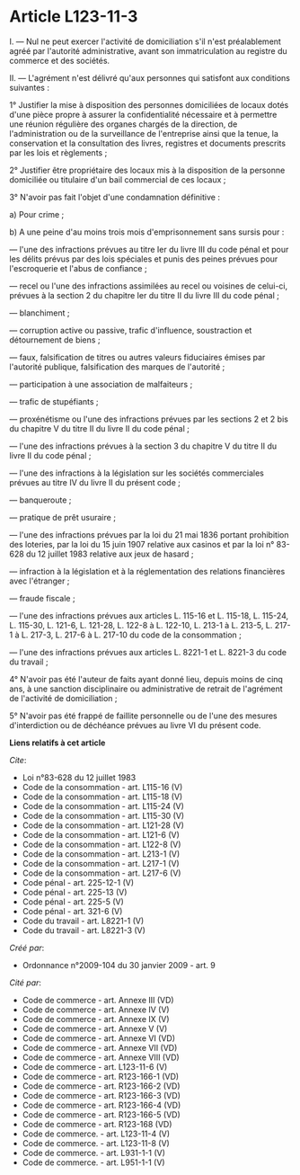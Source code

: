 # Article L123-11-3

I. ― Nul ne peut exercer l'activité de domiciliation s'il n'est préalablement agréé par l'autorité administrative, avant son
immatriculation au registre du commerce et des sociétés. 

II. ― L'agrément n'est délivré qu'aux personnes qui satisfont aux conditions suivantes : 

1° Justifier la mise à disposition des personnes domiciliées de locaux dotés d'une pièce propre à assurer la confidentialité
nécessaire et à permettre une réunion régulière des organes chargés de la direction, de l'administration ou de la
surveillance de l'entreprise ainsi que la tenue, la conservation et la consultation des livres, registres et documents
prescrits par les lois et règlements ; 

2° Justifier être propriétaire des locaux mis à la disposition de la personne domiciliée ou titulaire d'un bail commercial de
ces locaux ; 

3° N'avoir pas fait l'objet d'une condamnation définitive : 

a) Pour crime ; 

b) A une peine d'au moins trois mois d'emprisonnement sans sursis pour : 

― l'une des infractions prévues au titre Ier du livre III du code pénal et pour les délits prévus par des lois spéciales et
punis des peines prévues pour l'escroquerie et l'abus de confiance ; 

― recel ou l'une des infractions assimilées au recel ou voisines de celui-ci, prévues à la section 2 du chapitre Ier du titre
II du livre III du code pénal ; 

― blanchiment ; 

― corruption active ou passive, trafic d'influence, soustraction et détournement de biens ; 

― faux, falsification de titres ou autres valeurs fiduciaires émises par l'autorité publique, falsification des marques de
l'autorité ; 

― participation à une association de malfaiteurs ; 

― trafic de stupéfiants ; 

― proxénétisme ou l'une des infractions prévues par les sections 2 et 2 bis du chapitre V du titre II du livre II du code
pénal ; 

― l'une des infractions prévues à la section 3 du chapitre V du titre II du livre II du code pénal ; 

― l'une des infractions à la législation sur les sociétés commerciales prévues au titre IV du livre II du présent code ; 

― banqueroute ; 

― pratique de prêt usuraire ; 

― l'une des infractions prévues par la loi du 21 mai 1836 portant prohibition des loteries, par la loi du 15 juin 1907
relative aux casinos et par la loi n° 83-628 du 12 juillet 1983 relative aux jeux de hasard ; 

― infraction à la législation et à la réglementation des relations financières avec l'étranger ; 

― fraude fiscale ; 

― l'une des infractions prévues aux articles L. 115-16 et L. 115-18, L. 115-24, L. 115-30, L. 121-6, L. 121-28, L. 122-8 à L.
122-10, L. 213-1 à L. 213-5, L. 217-1 à L. 217-3, L. 217-6 à L. 217-10 du code de la consommation ; 

― l'une des infractions prévues aux articles L. 8221-1 et L. 8221-3 du code du travail ; 

4° N'avoir pas été l'auteur de faits ayant donné lieu, depuis moins de cinq ans, à une sanction disciplinaire ou
administrative de retrait de l'agrément de l'activité de domiciliation ; 

5° N'avoir pas été frappé de faillite personnelle ou de l'une des mesures d'interdiction ou de déchéance prévues au livre VI
du présent code.

**Liens relatifs à cet article**

_Cite_:

  - Loi n°83-628 du 12 juillet 1983
  - Code de la consommation - art. L115-16 (V)
  - Code de la consommation - art. L115-18 (V)
  - Code de la consommation - art. L115-24 (V)
  - Code de la consommation - art. L115-30 (V)
  - Code de la consommation - art. L121-28 (V)
  - Code de la consommation - art. L121-6 (V)
  - Code de la consommation - art. L122-8 (V)
  - Code de la consommation - art. L213-1 (V)
  - Code de la consommation - art. L217-1 (V)
  - Code de la consommation - art. L217-6 (V)
  - Code pénal - art. 225-12-1 (V)
  - Code pénal - art. 225-13 (V)
  - Code pénal - art. 225-5 (V)
  - Code pénal - art. 321-6 (V)
  - Code du travail - art. L8221-1 (V)
  - Code du travail - art. L8221-3 (V)

_Créé par_:

  - Ordonnance n°2009-104 du 30 janvier 2009 - art. 9

_Cité par_:

  - Code de commerce - art. Annexe III (VD)
  - Code de commerce - art. Annexe IV (V)
  - Code de commerce - art. Annexe IX (V)
  - Code de commerce - art. Annexe V (V)
  - Code de commerce - art. Annexe VI (VD)
  - Code de commerce - art. Annexe VII (VD)
  - Code de commerce - art. Annexe VIII (VD)
  - Code de commerce - art. L123-11-6 (V)
  - Code de commerce - art. R123-166-1 (VD)
  - Code de commerce - art. R123-166-2 (VD)
  - Code de commerce - art. R123-166-3 (VD)
  - Code de commerce - art. R123-166-4 (VD)
  - Code de commerce - art. R123-166-5 (VD)
  - Code de commerce - art. R123-168 (VD)
  - Code de commerce. - art. L123-11-4 (V)
  - Code de commerce. - art. L123-11-8 (V)
  - Code de commerce. - art. L931-1-1 (V)
  - Code de commerce. - art. L951-1-1 (V)
